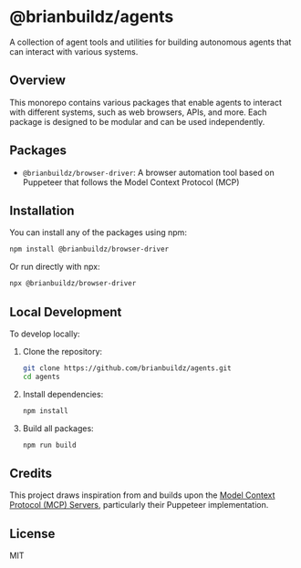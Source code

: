 # @brianbuildz/agents

A collection of agent tools and utilities for building autonomous agents that
can interact with various systems.

## Overview

This monorepo contains various packages that enable agents to interact with
different systems, such as web browsers, APIs, and more. Each package is
designed to be modular and can be used independently.

## Packages

- `@brianbuildz/browser-driver`: A browser automation tool based on Puppeteer
  that follows the Model Context Protocol (MCP)

## Installation

You can install any of the packages using npm:

```bash
npm install @brianbuildz/browser-driver
```

Or run directly with npx:

```bash
npx @brianbuildz/browser-driver
```

## Local Development

To develop locally:

1. Clone the repository:

   ```bash
   git clone https://github.com/brianbuildz/agents.git
   cd agents
   ```

2. Install dependencies:

   ```bash
   npm install
   ```

3. Build all packages:
   ```bash
   npm run build
   ```

## Credits

This project draws inspiration from and builds upon the
[Model Context Protocol (MCP) Servers](https://github.com/modelcontextprotocol/servers),
particularly their Puppeteer implementation.

## License

MIT
